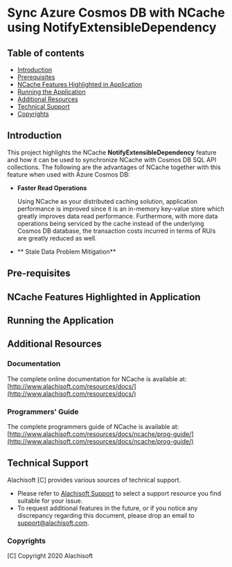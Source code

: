 # Sync Azure Cosmos DB with NCache using NotifyExtensibleDependency

## Table of contents

* [Introduction](#introduction)
* [Prerequisites](#pre-requisites)
* [NCache Features Highlighted in Application](#ncache-features-highlighted-in-application)
* [Running the Application](#running-the-application)
* [Additional Resources](#additional-resources)
* [Technical Support](#technical-support)
* [Copyrights](#copyrights)

## Introduction

This project highlights the NCache **NotifyExtensibleDependency** feature and how it can be used to synchronize NCache with Cosmos DB SQL API collections. The following are the advantages of NCache together with this feature when used with Azure Cosmos DB:

- **Faster Read Operations**

  Using NCache as your distributed caching solution, application performance is improved since it is an in-memory key-value store which   greatly improves data read performance. Furthermore, with more data operations being serviced by the cache instead of the underlying     Cosmos DB database, the transaction costs incurred in terms of RU/s are greatly reduced as well. 
  
- ** Stale Data Problem Mitigation**

  

  

## Pre-requisites

## NCache Features Highlighted in Application

## Running the Application

## Additional Resources

### Documentation
The complete online documentation for NCache is available at:
[http://www.alachisoft.com/resources/docs/](http://www.alachisoft.com/resources/docs/)

### Programmers' Guide
The complete programmers guide of NCache is available at:
[http://www.alachisoft.com/resources/docs/ncache/prog-guide/](http://www.alachisoft.com/resources/docs/ncache/prog-guide/)

## Technical Support

Alachisoft [C] provides various sources of technical support. 

- Please refer to [Alachisoft Support](http://www.alachisoft.com/support.html) to select a support resource you find suitable for your issue.
- To request additional features in the future, or if you notice any discrepancy regarding this document, please drop an email to [support@alachisoft.com](mailto:support@alachisoft.com).

### Copyrights

[C] Copyright 2020 Alachisoft 

